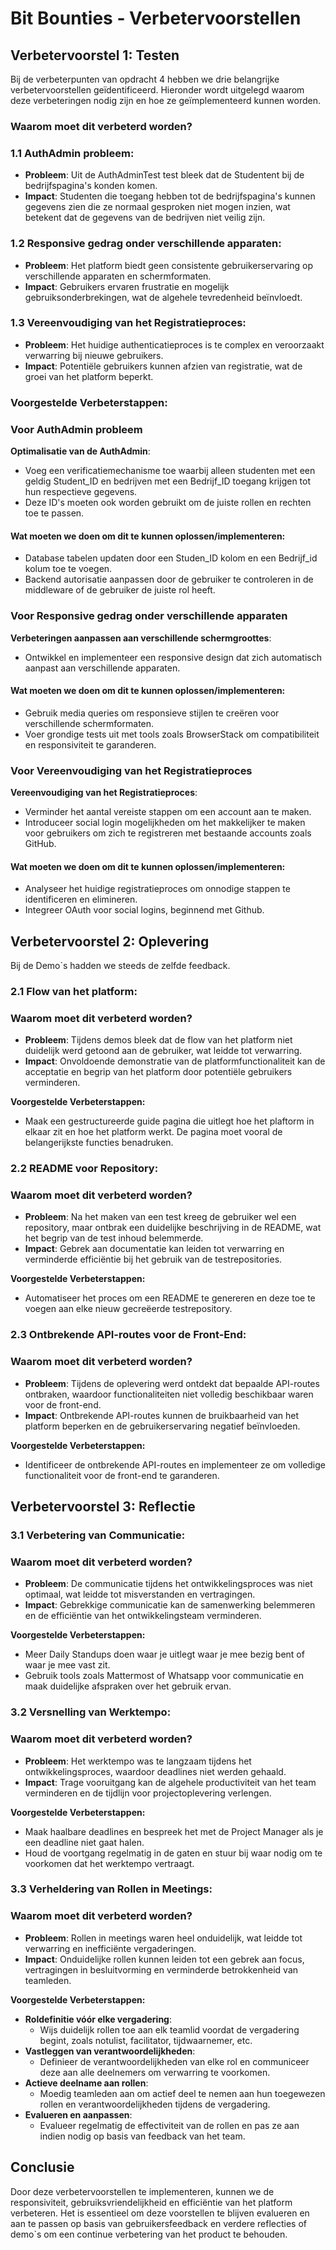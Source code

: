  # Bit Bounties - Verbetervoorstellen


## Verbetervoorstel 1: Testen
Bij de verbeterpunten van opdracht 4 hebben we drie belangrijke verbetervoorstellen geïdentificeerd. Hieronder wordt uitgelegd waarom deze verbeteringen nodig zijn en hoe ze geïmplementeerd kunnen worden.
### Waarom moet dit verbeterd worden?

### 1.1 **AuthAdmin probleem**:
   - **Probleem**: Uit de AuthAdminTest test bleek dat de Studentent bij de bedrijfspagina's konden komen.
   - **Impact**: Studenten die toegang hebben tot de bedrijfspagina's kunnen gegevens zien die ze normaal gesproken niet mogen inzien, wat betekent dat de gegevens van de bedrijven niet veilig zijn.

### 1.2 **Responsive gedrag onder verschillende apparaten**:
   - **Probleem**: Het platform biedt geen consistente gebruikerservaring op verschillende apparaten en schermformaten.
   - **Impact**: Gebruikers ervaren frustratie en mogelijk gebruiksonderbrekingen, wat de algehele tevredenheid beïnvloedt.

### 1.3 **Vereenvoudiging van het Registratieproces**:
   - **Probleem**: Het huidige authenticatieproces is te complex en veroorzaakt verwarring bij nieuwe gebruikers.
   - **Impact**: Potentiële gebruikers kunnen afzien van registratie, wat de groei van het platform beperkt.

### Voorgestelde Verbeterstappen:

### Voor AuthAdmin probleem

**Optimalisatie van de AuthAdmin**:
   - Voeg een verificatiemechanisme toe waarbij alleen studenten met een geldig Student_ID en bedrijven met een Bedrijf_ID toegang krijgen tot hun respectieve gegevens.
   - Deze ID's moeten ook worden gebruikt om de juiste rollen en rechten toe te passen.

#### Wat moeten we doen om dit te kunnen oplossen/implementeren:
   - Database tabelen updaten door een Studen_ID kolom en een Bedrijf_id kolum toe te voegen.
   - Backend autorisatie aanpassen door de gebruiker te controleren in de middleware of de gebruiker de juiste rol heeft.

### Voor Responsive gedrag onder verschillende apparaten

**Verbeteringen aanpassen aan verschillende schermgroottes**:
   - Ontwikkel en implementeer een responsive design dat zich automatisch aanpast aan verschillende apparaten.

#### Wat moeten we doen om dit te kunnen oplossen/implementeren:
   - Gebruik media queries om responsieve stijlen te creëren voor verschillende schermformaten.
   - Voer grondige tests uit met tools zoals BrowserStack om compatibiliteit en responsiviteit te garanderen.

### Voor Vereenvoudiging van het Registratieproces

**Vereenvoudiging van het Registratieproces**:
   - Verminder het aantal vereiste stappen om een account aan te maken.
   - Introduceer social login mogelijkheden om het makkelijker te maken voor gebruikers om zich te registreren met bestaande accounts zoals GitHub.

#### Wat moeten we doen om dit te kunnen oplossen/implementeren:
   - Analyseer het huidige registratieproces om onnodige stappen te identificeren en elimineren.
   - Integreer OAuth voor social logins, beginnend met Github.

## Verbetervoorstel 2: Oplevering

Bij de Demo`s hadden we steeds de zelfde feedback.

### 2.1 **Flow van het platform**:

### Waarom moet dit verbeterd worden?
- **Probleem**: Tijdens demos bleek dat de flow van het platform niet duidelijk werd getoond aan de gebruiker, wat leidde tot verwarring.
- **Impact**: Onvoldoende demonstratie van de platformfunctionaliteit kan de acceptatie en begrip van het platform door potentiële gebruikers verminderen.

**Voorgestelde Verbeterstappen:**
 - Maak een gestructureerde guide pagina die uitlegt hoe het plaftorm in elkaar zit en hoe het platform werkt. De pagina moet vooral de belangerijkste functies benadruken.

### 2.2 **README voor Repository**:

### Waarom moet dit verbeterd worden?
- **Probleem**: Na het maken van een test kreeg de gebruiker wel een repository, maar ontbrak een duidelijke beschrijving in de README, wat het begrip van de test inhoud belemmerde.
- **Impact**: Gebrek aan documentatie kan leiden tot verwarring en verminderde efficiëntie bij het gebruik van de testrepositories.

**Voorgestelde Verbeterstappen:**
- Automatiseer het proces om een README te genereren en deze toe te voegen aan elke nieuw gecreëerde testrepository.

### 2.3 **Ontbrekende API-routes voor de Front-End**:

### Waarom moet dit verbeterd worden?
- **Probleem**: Tijdens de oplevering werd ontdekt dat bepaalde API-routes ontbraken, waardoor functionaliteiten niet volledig beschikbaar waren voor de front-end.
- **Impact**: Ontbrekende API-routes kunnen de bruikbaarheid van het platform beperken en de gebruikerservaring negatief beïnvloeden.

**Voorgestelde Verbeterstappen:**
- Identificeer de ontbrekende API-routes en implementeer ze om volledige functionaliteit voor de front-end te garanderen.
## Verbetervoorstel 3: Reflectie

### 3.1 **Verbetering van Communicatie**:

### Waarom moet dit verbeterd worden?
- **Probleem**: De communicatie tijdens het ontwikkelingsproces was niet optimaal, wat leidde tot misverstanden en vertragingen.
- **Impact**: Gebrekkige communicatie kan de samenwerking belemmeren en de efficiëntie van het ontwikkelingsteam verminderen.

**Voorgestelde Verbeterstappen:**
   - Meer Daily Standups doen waar je uitlegt waar je mee bezig bent of waar je mee vast zit.
   - Gebruik tools zoals Mattermost of Whatsapp voor communicatie en maak duidelijke afspraken over het gebruik ervan.


### 3.2 **Versnelling van Werktempo**:

### Waarom moet dit verbeterd worden?
- **Probleem**: Het werktempo was te langzaam tijdens het ontwikkelingsproces, waardoor deadlines niet werden gehaald.
- **Impact**: Trage vooruitgang kan de algehele productiviteit van het team verminderen en de tijdlijn voor projectoplevering verlengen.

**Voorgestelde Verbeterstappen:**
   - Maak haalbare deadlines en bespreek het met de Project Manager als je een deadline niet gaat halen.
   - Houd de voortgang regelmatig in de gaten en stuur bij waar nodig om te voorkomen dat het werktempo vertraagt.


### 3.3 **Verheldering van Rollen in Meetings**:

### Waarom moet dit verbeterd worden?
- **Probleem**: Rollen in meetings waren heel onduidelijk, wat leidde tot verwarring en inefficiënte vergaderingen.
- **Impact**: Onduidelijke rollen kunnen leiden tot een gebrek aan focus, vertragingen in besluitvorming en verminderde betrokkenheid van teamleden.

**Voorgestelde Verbeterstappen:**
- **Roldefinitie vóór elke vergadering**:
   - Wijs duidelijk rollen toe aan elk teamlid voordat de vergadering begint, zoals notulist, facilitator, tijdwaarnemer, etc.
- **Vastleggen van verantwoordelijkheden**:
   - Definieer de verantwoordelijkheden van elke rol en communiceer deze aan alle deelnemers om verwarring te voorkomen.
- **Actieve deelname aan rollen**:
   - Moedig teamleden aan om actief deel te nemen aan hun toegewezen rollen en verantwoordelijkheden tijdens de vergadering.
- **Evalueren en aanpassen**:
   - Evalueer regelmatig de effectiviteit van de rollen en pas ze aan indien nodig op basis van feedback van het team.

## Conclusie
Door deze verbetervoorstellen te implementeren, kunnen we de responsiviteit, gebruiksvriendelijkheid en efficiëntie van het platform verbeteren. Het is essentieel om deze voorstellen te blijven evalueren en aan te passen op basis van gebruikersfeedback en verdere reflecties of demo`s om een continue verbetering van het product te behouden.


